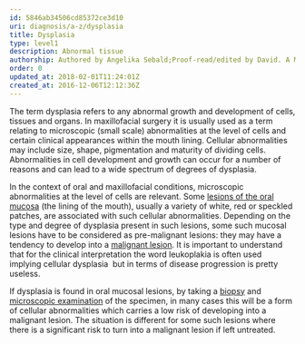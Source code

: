 ```yaml
---
id: 5846ab34506cd85372ce3d10
uri: diagnosis/a-z/dysplasia
title: Dysplasia
type: level1
description: Abnormal tissue
authorship: Authored by Angelika Sebald;Proof-read/edited by David. A Mitchell
order: 0
updated_at: 2018-02-01T11:24:01Z
created_at: 2016-12-06T12:12:36Z
---
```


<p>The term dysplasia refers to any abnormal growth and development
    of cells, tissues and organs. In maxillofacial surgery it
    is usually used as a term relating to microscopic (small
    scale) abnormalities at the level of cells and certain clinical
    appearances within the mouth lining. Cellular abnormalities
    may include size, shape, pigmentation and maturity of dividing
    cells. Abnormalities in cell development and growth can occur
    for a number of reasons and can lead to a wide spectrum of
    degrees of dysplasia.</p>
<p>In the context of oral and maxillofacial conditions, microscopic
    abnormalities at the level of cells are relevant. Some
    <a href="/diagnosis/a-z/oral-mucosal-lesion">lesions of the oral mucosa</a> (the lining of the mouth),
        usually a variety of white, red or speckled patches,
        are associated with such cellular abnormalities. Depending
        on the type and degree of dysplasia present in such lesions,
        some such mucosal lesions have to be considered as pre-malignant
        lesions: they may have a tendency to develop into a
        <a href="/diagnosis/a-z/cancer/mouth-cancer">malignant lesion</a>. It is important to understand that
            for the clinical interpretation the word leukoplakia
            is often used implying cellular dysplasia  but in
            terms of disease progression is pretty useless.</p>
<p>If dysplasia is found in oral mucosal lesions, by taking a
    <a href="/diagnosis/tests/biopsy">biopsy</a> and <a href="/diagnosis/tests/biopsy/detailed">microscopic examination</a>        of the specimen, in many cases this will be a form of
        cellular abnormalities which carries a low risk of developing
        into a malignant lesion. The situation is different for
        some such lesions where there is a significant risk to
        turn into a malignant lesion if left untreated.</p>
